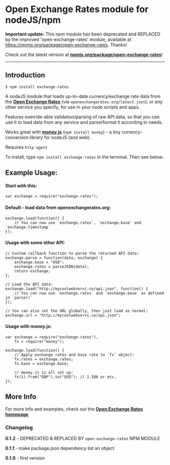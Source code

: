 # Open Exchange Rates module for nodeJS/npm

**Important update:** This npm module has been deprecated and REPLACED by the improved 'open-exchange-rates' module, available at https://npmjs.org/package/open-exchange-rates. Thanks!

Check out the latest version at **[npmjs.org/package/open-exchange-rates](https://npmjs.org/package/open-exchange-rates "Open Exchange Rates npm / nodeJS module")**!

---

## Introduction

	$ npm install exchange-rates

A nodeJS module that loads up-to-date currency/exchange rate data from the **[Open Exchange Rates](http://openexchangerates.org)** (via `openexchangerates.org/latest.json`), or any other service you specify, for use in your node scripts and apps.

Features override-able validation/parsing of raw API data, so that you can use it to load data from any service and parse/format it according to needs.

Works great with **[money.js](http://josscrowcroft.github.com/money.js)** (`npm install money`) - a tiny currency-conversion library for nodeJS (and web).

Requires `http-agent`

To install, type `npm install exchange-rates` in the terminal. Then see below.


## Example Usage:

#### Start with this:

	var exchange = require("exchange-rates");

#### Default - load data from openexchangerates.org:

	exchange.load(function() {
		// You can now use `exchange.rates`, `exchange.base` and `exchange.timestamp`
	});

#### Usage with some other API:

	// Custom callback function to parse the returned API data:
	exchange.parse = function(data, exchange) {
		exchange.base = "USD";
		exchange.rates = parseJSON(data);
		return exchange;
	};
	
	// Load the API data:
	exchange.load("http://mycoolwebservi.ce/api.json", function() {
		// You can now use `exchange.rates` and `exchange.base` as defined in `parse()`
	});

	// You can also set the URL globally, then just load as normal:
	exchange.url = "http://mycoolwebservi.ce/api.json";

#### Usage with money.js:

	var exchange = require("exchange-rates"),
		fx = require("money");
	
	exchange.load(function() {
		// Apply exchange rates and base rate to `fx` object:
		fx.rates = exchange.rates;
		fx.base = exchange.base;
		
		// money.js is all set up:
		fx(1).from("GBP").to("USD"); // 1.586 or etc.
	});


## More Info

For more info and examples, check out the **[Open Exchange Rates homepage](http://openexchangerates.org)**


### Changelog

**0.1.2** - DEPRECATED & REPLACED BY `open-exchange-rates` NPM MODULE

**0.1.1** - make package.json dependency list an object

**0.1.0** - first version

